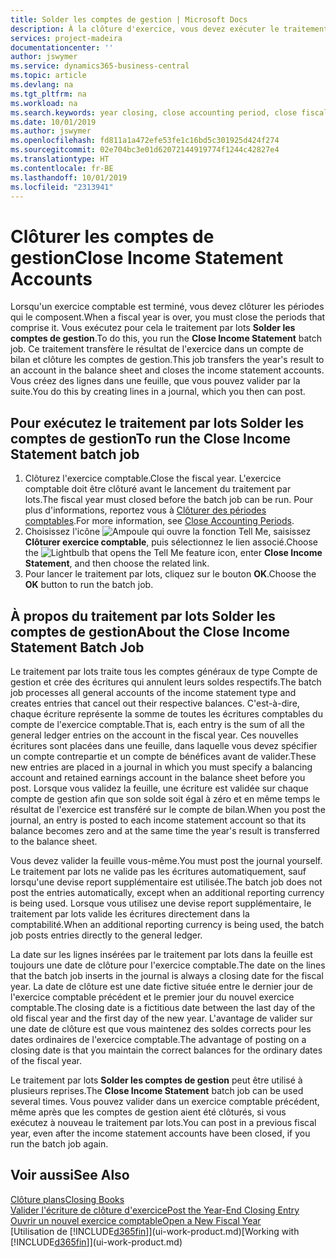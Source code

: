 ```yaml
---
title: Solder les comptes de gestion | Microsoft Docs
description: À la clôture d'exercice, vous devez exécuter le traitement par lots Clôture comptes de gestion afin de clôturer les périodes comptables de l'exercice fiscal.
services: project-madeira
documentationcenter: ''
author: jswymer
ms.service: dynamics365-business-central
ms.topic: article
ms.devlang: na
ms.tgt_pltfrm: na
ms.workload: na
ms.search.keywords: year closing, close accounting period, close fiscal year, bank account detailed trial balance
ms.date: 10/01/2019
ms.author: jswymer
ms.openlocfilehash: fd811a1a472efe53fe1c16bd5c301925d424f274
ms.sourcegitcommit: 02e704bc3e01d62072144919774f1244c42827e4
ms.translationtype: HT
ms.contentlocale: fr-BE
ms.lasthandoff: 10/01/2019
ms.locfileid: "2313941"
---
```

# <a name="close-income-statement-accounts"></a><span data-ttu-id="65db3-103">Clôturer les comptes de gestion</span><span class="sxs-lookup"><span data-stu-id="65db3-103">Close Income Statement Accounts</span></span>
<span data-ttu-id="65db3-104">Lorsqu'un exercice comptable est terminé, vous devez clôturer les périodes qui le composent.</span><span class="sxs-lookup"><span data-stu-id="65db3-104">When a fiscal year is over, you must close the periods that comprise it.</span></span> <span data-ttu-id="65db3-105">Vous exécutez pour cela le traitement par lots **Solder les comptes de gestion**.</span><span class="sxs-lookup"><span data-stu-id="65db3-105">To do this, you run the **Close Income Statement** batch job.</span></span> <span data-ttu-id="65db3-106">Ce traitement transfère le résultat de l'exercice dans un compte de bilan et clôture les comptes de gestion.</span><span class="sxs-lookup"><span data-stu-id="65db3-106">This job transfers the year's result to an account in the balance sheet and closes the income statement accounts.</span></span> <span data-ttu-id="65db3-107">Vous créez des lignes dans une feuille, que vous pouvez valider par la suite.</span><span class="sxs-lookup"><span data-stu-id="65db3-107">You do this by creating lines in a journal, which you then can post.</span></span>

## <a name="to-run-the-close-income-statement-batch-job"></a><span data-ttu-id="65db3-108">Pour exécutez le traitement par lots Solder les comptes de gestion</span><span class="sxs-lookup"><span data-stu-id="65db3-108">To run the Close Income Statement batch job</span></span>
1. <span data-ttu-id="65db3-109">Clôturez l'exercice comptable.</span><span class="sxs-lookup"><span data-stu-id="65db3-109">Close the fiscal year.</span></span> <span data-ttu-id="65db3-110">L'exercice comptable doit être clôturé avant le lancement du traitement par lots.</span><span class="sxs-lookup"><span data-stu-id="65db3-110">The fiscal year must closed before the batch job can be run.</span></span> <span data-ttu-id="65db3-111">Pour plus d'informations, reportez vous à [Clôturer des périodes comptables](year-close-account-periods.md).</span><span class="sxs-lookup"><span data-stu-id="65db3-111">For more information, see [Close Accounting Periods](year-close-account-periods.md).</span></span>
2. <span data-ttu-id="65db3-112">Choisissez l'icône ![Ampoule qui ouvre la fonction Tell Me](media/ui-search/search_small.png "Dites-moi ce que vous voulez faire"), saisissez **Clôturer exercice comptable**, puis sélectionnez le lien associé.</span><span class="sxs-lookup"><span data-stu-id="65db3-112">Choose the ![Lightbulb that opens the Tell Me feature](media/ui-search/search_small.png "Tell me what you want to do") icon, enter **Close Income Statement**, and then choose the related link.</span></span>
3. <span data-ttu-id="65db3-113">Pour lancer le traitement par lots, cliquez sur le bouton **OK**.</span><span class="sxs-lookup"><span data-stu-id="65db3-113">Choose the **OK** button to run the batch job.</span></span>

## <a name="about-the-close-income-statement-batch-job"></a><span data-ttu-id="65db3-114">À propos du traitement par lots Solder les comptes de gestion</span><span class="sxs-lookup"><span data-stu-id="65db3-114">About the Close Income Statement Batch Job</span></span>
<span data-ttu-id="65db3-115">Le traitement par lots traite tous les comptes généraux de type Compte de gestion et crée des écritures qui annulent leurs soldes respectifs.</span><span class="sxs-lookup"><span data-stu-id="65db3-115">The batch job processes all general accounts of the income statement type and creates entries that cancel out their respective balances.</span></span> <span data-ttu-id="65db3-116">C'est-à-dire, chaque écriture représente la somme de toutes les écritures comptables du compte de l'exercice comptable.</span><span class="sxs-lookup"><span data-stu-id="65db3-116">That is, each entry is the sum of all the general ledger entries on the account in the fiscal year.</span></span> <span data-ttu-id="65db3-117">Ces nouvelles écritures sont placées dans une feuille, dans laquelle vous devez spécifier un compte contrepartie et un compte de bénéfices avant de valider.</span><span class="sxs-lookup"><span data-stu-id="65db3-117">These new entries are placed in a journal in which you must specify a balancing account and retained earnings account in the balance sheet before you post.</span></span> <span data-ttu-id="65db3-118">Lorsque vous validez la feuille, une écriture est validée sur chaque compte de gestion afin que son solde soit égal à zéro et en même temps le résultat de l'exercice est transféré sur le compte de bilan.</span><span class="sxs-lookup"><span data-stu-id="65db3-118">When you post the journal, an entry is posted to each income statement account so that its balance becomes zero and at the same time the year's result is transferred to the balance sheet.</span></span>

<span data-ttu-id="65db3-119">Vous devez valider la feuille vous-même.</span><span class="sxs-lookup"><span data-stu-id="65db3-119">You must post the journal yourself.</span></span> <span data-ttu-id="65db3-120">Le traitement par lots ne valide pas les écritures automatiquement, sauf lorsqu'une devise report supplémentaire est utilisée.</span><span class="sxs-lookup"><span data-stu-id="65db3-120">The batch job does not post the entries automatically, except when an additional reporting currency is being used.</span></span> <span data-ttu-id="65db3-121">Lorsque vous utilisez une devise report supplémentaire, le traitement par lots valide les écritures directement dans la comptabilité.</span><span class="sxs-lookup"><span data-stu-id="65db3-121">When an additional reporting currency is being used, the batch job posts entries directly to the general ledger.</span></span>

<span data-ttu-id="65db3-122">La date sur les lignes insérées par le traitement par lots dans la feuille est toujours une date de clôture pour l'exercice comptable.</span><span class="sxs-lookup"><span data-stu-id="65db3-122">The date on the lines that the batch job inserts in the journal is always a closing date for the fiscal year.</span></span> <span data-ttu-id="65db3-123">La date de clôture est une date fictive située entre le dernier jour de l'exercice comptable précédent et le premier jour du nouvel exercice comptable.</span><span class="sxs-lookup"><span data-stu-id="65db3-123">The closing date is a fictitious date between the last day of the old fiscal year and the first day of the new year.</span></span> <span data-ttu-id="65db3-124">L'avantage de valider sur une date de clôture est que vous maintenez des soldes corrects pour les dates ordinaires de l'exercice comptable.</span><span class="sxs-lookup"><span data-stu-id="65db3-124">The advantage of posting on a closing date is that you maintain the correct balances for the ordinary dates of the fiscal year.</span></span>

<span data-ttu-id="65db3-125">Le traitement par lots **Solder les comptes de gestion** peut être utilisé à plusieurs reprises.</span><span class="sxs-lookup"><span data-stu-id="65db3-125">The **Close Income Statement** batch job can be used several times.</span></span> <span data-ttu-id="65db3-126">Vous pouvez valider dans un exercice comptable précédent, même après que les comptes de gestion aient été clôturés, si vous exécutez à nouveau le traitement par lots.</span><span class="sxs-lookup"><span data-stu-id="65db3-126">You can post in a previous fiscal year, even after the income statement accounts have been closed, if you run the batch job again.</span></span>

## <a name="see-also"></a><span data-ttu-id="65db3-127">Voir aussi</span><span class="sxs-lookup"><span data-stu-id="65db3-127">See Also</span></span>
[<span data-ttu-id="65db3-128">Clôture plans</span><span class="sxs-lookup"><span data-stu-id="65db3-128">Closing Books</span></span>](year-close-books.md)  
[<span data-ttu-id="65db3-129">Valider l'écriture de clôture d'exercice</span><span class="sxs-lookup"><span data-stu-id="65db3-129">Post the Year-End Closing Entry</span></span>](year-how-post-year-end-close-entry.md)  
[<span data-ttu-id="65db3-130">Ouvrir un nouvel exercice comptable</span><span class="sxs-lookup"><span data-stu-id="65db3-130">Open a New Fiscal Year</span></span>](finance-how-open-new-fiscal-year.md)  
<span data-ttu-id="65db3-131">[Utilisation de [!INCLUDE[d365fin](includes/d365fin_md.md)]](ui-work-product.md)</span><span class="sxs-lookup"><span data-stu-id="65db3-131">[Working with [!INCLUDE[d365fin](includes/d365fin_md.md)]](ui-work-product.md)</span></span>
